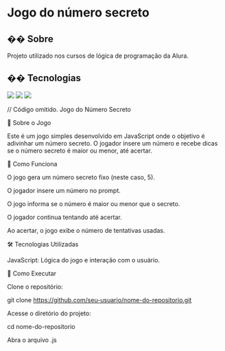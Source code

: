 <h1>Jogo do número secreto</h1>

<h2>�� Sobre</h2>
<p>Projeto utilizado nos cursos de lógica de programação da Alura.</p>

## �� Tecnologias
<div>
  <img src="https://img.shields.io/badge/HTML-239120?style=for-the-badge&logo=html5&logoColor=white">
  <img src="https://img.shields.io/badge/CSS-239120?&style=for-the-badge&logo=css3&logoColor=white">
  <img src="https://img.shields.io/badge/JavaScript-F7DF1E?style=for-the-badge&logo=javascript&logoColor=black">
</div>

// Código omitido. 
Jogo do Número Secreto

📌 Sobre o Jogo

Este é um jogo simples desenvolvido em JavaScript onde o objetivo é adivinhar um número secreto. O jogador insere um número e recebe dicas se o número secreto é maior ou menor, até acertar.

🚀 Como Funciona

O jogo gera um número secreto fixo (neste caso, 5).

O jogador insere um número no prompt.

O jogo informa se o número é maior ou menor que o secreto.

O jogador continua tentando até acertar.

Ao acertar, o jogo exibe o número de tentativas usadas.

🛠️ Tecnologias Utilizadas

JavaScript: Lógica do jogo e interação com o usuário.

📂 Como Executar

Clone o repositório:

git clone https://github.com/seu-usuario/nome-do-repositorio.git

Acesse o diretório do projeto:

cd nome-do-repositorio

Abra o arquivo .js 
